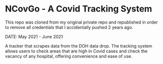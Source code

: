 # NCovGo - A Covid Tracking System

This repo was cloned from my original private repo and republished in order to remove all credentials that I accidentally pushed 2 years ago.

DATE: May 2021 - June 2021

A tracker that scrapes data from the DOH data drop. The tracking system allows users to check areas that are high in Covid cases and check the vacancy of any hospital, offering convenience and ease of use.

